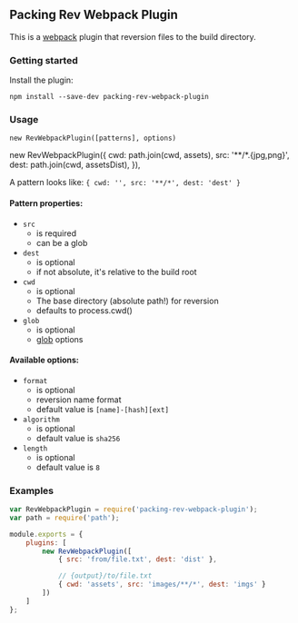 ## Packing Rev Webpack Plugin

This is a [webpack](http://webpack.github.io/) plugin that reversion files to the build directory.

### Getting started

Install the plugin:

```
npm install --save-dev packing-rev-webpack-plugin
```

### Usage

`new RevWebpackPlugin([patterns], options)`

new RevWebpackPlugin({
      cwd: path.join(cwd, assets),
      src: '**/*.{jpg,png}',
      dest: path.join(cwd, assetsDist),
    }),

A pattern looks like:
`{ cwd: '', src: '**/*', dest: 'dest' }`

#### Pattern properties:
* `src`
    - is required
    - can be a glob
* `dest`
    - is optional
    - if not absolute, it's relative to the build root
* `cwd`
    - is optional
    - The base directory (absolute path!) for reversion
    - defaults to process.cwd()
* `glob`
    - is optional
    - [glob](https://github.com/isaacs/node-glob) options

#### Available options:
* `format`
    - is optional
    - reversion name format
    - default value is `[name]-[hash][ext]`
* `algorithm`
    - is optional
    - default value is `sha256`
* `length`
    - is optional
    - default value is `8`

### Examples

```javascript
var RevWebpackPlugin = require('packing-rev-webpack-plugin');
var path = require('path');

module.exports = {
    plugins: [
        new RevWebpackPlugin([
            { src: 'from/file.txt', dest: 'dist' },

            // {output}/to/file.txt
            { cwd: 'assets', src: 'images/**/*', dest: 'imgs' }
        ])
    ]
};
```
